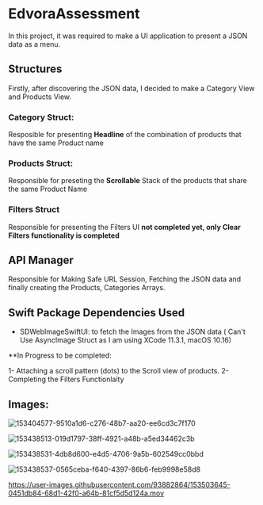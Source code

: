 # EdvoraAssessment

In this project, it was required to make a UI application to present a JSON data as a menu.


## Structures
Firstly, after discovering the JSON data, I decided to make a Category View and Products View.

### Category Struct:
Resposible for presenting **Headline** of the combination of products that have the same Product name

### Products Struct:
Responsible for preseting the **Scrollable** Stack of the products that share the same Product Name

### Filters Struct
Responsible for presenting the Filters UI **not completed yet, only Clear Filters functionality is completed**


## API Manager
Responsible for Making Safe URL Session, Fetching the JSON data and finally creating the Products, Categories Arrays.

## Swift Package Dependencies Used
- SDWebImageSwiftUI: to fetch the Images from the JSON data ( Can't Use AsyncImage Struct as I am using XCode 11.3.1, macOS 10.16)

**In Progress to be completed:

 1- Attaching a scroll pattern (dots) to the Scroll view of products.
 2- Completing the Filters Functionlaity

## Images:

![153404577-9510a1d6-c276-48b7-aa20-ee6cd3c7f170](https://user-images.githubusercontent.com/93882864/178956504-e11b466a-c69a-43a4-95ff-a04e9c6056f1.png)

![153438513-019d1797-38ff-4921-a48b-a5ed34462c3b](https://user-images.githubusercontent.com/93882864/178956522-cbb5101d-a9d7-4ec1-b440-10f08d2c6b57.png)

![153438531-4db8d600-e4d5-4706-9a5b-602549cc0bbd](https://user-images.githubusercontent.com/93882864/178956541-2cfa4959-644b-4a65-87ec-c97ff38afde1.png)

![153438537-0565ceba-f640-4397-86b6-feb9998e58d8](https://user-images.githubusercontent.com/93882864/178956553-a20a9587-7d9a-4220-bc72-b49a1900e718.png)



https://user-images.githubusercontent.com/93882864/153503645-0451db84-68d1-42f0-a64b-81cf5d5d124a.mov
